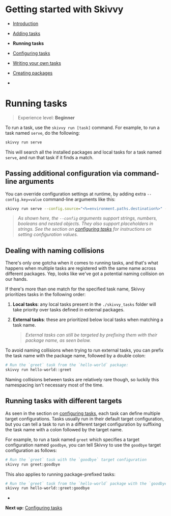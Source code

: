 # Getting started with Skivvy

- [Introduction](00-introduction.md)
- [Adding tasks](01-adding-tasks.md)
- **Running tasks**
- [Configuring tasks](03-configuring-tasks.md)
- [Writing your own tasks](04-writing-tasks.md)
- [Creating packages](05-creating-packages.md)

-

# Running tasks

> Experience level: **Beginner**

To run a task, use the `skivvy run [task]` command. For example, to run a task named `serve`, do the following:

```bash
skivvy run serve
```

This will search all the installed packages and local tasks for a task named `serve`, and run that task if it finds a match.


## Passing additional configuration via command-line arguments

You can override configuration settings at runtime, by adding extra `--config.key=value` command-line arguments like this:

```bash
skivvy run serve --config.source="<%=environment.paths.destination%>" --config.port=8000 --config.livereload=true --config.open=false
```

> _As shown here, the `--config` arguments support strings, numbers, booleans and nested objects. They also support placeholders in strings. See the section on [configuring tasks](03-configuring-tasks.md) for instructions on setting configuration values._

## Dealing with naming collisions

There's only one gotcha when it comes to running tasks, and that's what happens when multiple tasks are registered with the same name across different packages. Yep, looks like we've got a potential naming collision on our hands.

If there's more than one match for the specified task name, Skivvy prioritizes tasks in the following order:

1. **Local tasks**: any local tasks present in the `./skivvy_tasks` folder will take priority over tasks defined in external packages.

2. **External tasks**: these are prioritized below local tasks when matching a task name.

	> _External tasks can still be targeted by prefixing them with their package name, as seen below._

To avoid naming collisions when trying to run external tasks, you can prefix the task name with the package name, followed by a double colon:

```bash
# Run the `greet` task from the `hello-world` package:
skivvy run hello-world::greet
```

Naming collisions between tasks are relatively rare though, so luckily this namespacing isn't necessary most of the time.


## Running tasks with different targets

As seen in the section on [configuring tasks](03-configuring-tasks.md#configuring-multiple-task-targets), each task can define multiple target configurations. Tasks usually run in their default target configuration, but you can tell a task to run in a different target configuration by suffixing the task name with a colon followed by the target name.

For example, to run a task named `greet` which specifies a target configuration named `goodbye`, you can tell Skivvy to use the `goodbye` target configuration as follows:

```bash
# Run the `greet` task with the `goodbye` target configuration
skivvy run greet:goodbye
```

This also applies to running package-prefixed tasks:

```bash
# Run the `greet` task from the `hello-world` package with the `goodbye` target configuration
skivvy run hello-world::greet:goodbye
```

-

**Next up:** [Configuring tasks](03-configuring-tasks.md)
